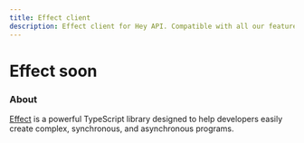```yaml
---
title: Effect client
description: Effect client for Hey API. Compatible with all our features.
---
```


# Effect <span data-soon>soon</span>

<FeatureStatus issueNumber=2082 name="Effect" />

### About

[Effect](https://effect.website/) is a powerful TypeScript library designed to help developers easily create complex, synchronous, and asynchronous programs.

<!--@include: ../../partials/sponsors.md-->
